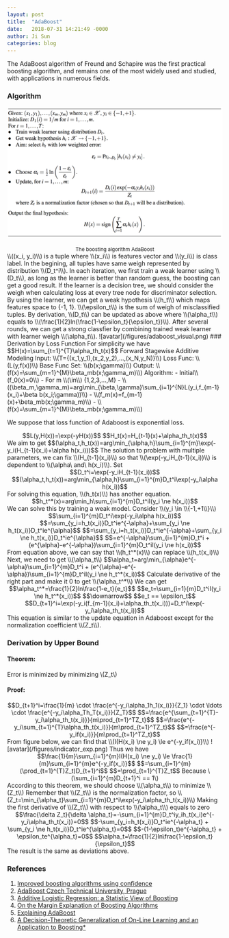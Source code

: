 ```yaml
---
layout: post
title:  "AdaBoost"
date:   2018-07-31 14:21:49 -0000
author: Ji Sun
categories: blog
---
```

<script type="text/javascript" src="http://cdn.mathjax.org/mathjax/latest/MathJax.js?config=default"></script>
The AdaBoost algorithm of Freund and Schapire was the first practical boosting algorithm, and remains one of the most widely used and studied, with applications in numerous fields.
### Algorithm
![avatar](/figures/adaboost_program.png)
<center><small>The boosting algorithm AdaBoost</small></center>
\\((x_i, y_i)\\) is a tuple where \\(x_i\\) is features vector and \\(y_i\\) is class label.
In the begining, all tuples have same weigh represented by distribution \\(D_t^i\\).
In each iteration, we first train a weak learner using \\(D_t\\), as long as the learner is better than random guess,
the boosting can get a good result. If the learner is a decision tree, we should consider the weigh when calculating
loss at every tree node for discriminator selection. By using the learner, we can get a weak hypothesis \\(h_t\\) which maps
features space to {-1, 1}.
\\(\epsilon_t\\) is the sum of weigh of misclassified tuples. By derivation, \\(D_t\\) can be updated as above where \\(\alpha_t\\) equals to
\\(\frac{1}{2}ln(\frac{1-\epsilon_t}{\epsilon_t})\\).
After several rounds, we can get a strong classfier by combining trained weak learner with learner weigh \\(\alpha_t\\).
![avatar](/figures/adaboost_visual.png)
### Derivation by Loss Function
For simplicity we have $$H(x)=\sum_{t=1}^{T}\alpha_th_t(x)$$
Forward Stagewise Additive Modeling  
Input: \\(T={(x_1,y_1),(x_2,y_2),...,(x_N,y_N)}\\)  
Loss Func: \\(L(y,f(x))\\)  
Base Func Set: \\(b(x;\gamma)\\)  
Output: \\(f(x)=\sum_{m=1}^{M}\beta_mb(x;\gamma_m)\\)  
Algorithm:  
- Initial\\(f_0(x)=0\\)
- For m \\(\in\\) {1,2,3,...,M}
    - \\((\beta_m,\gamma_m)=arg\min_{\beta,\gamma}\sum_{i=1}^{N}L(y_i,f_{m-1}(x_i)+\beta b(x_i;\gamma))\\)
    - \\(f_m(x)=f_{m-1}(x)+\beta_mb(x;\gamma_m)\\)
    - \\(f(x)=\sum_{m=1}^{M}\beta_mb(x;\gamma_m)\\)
    
We suppose that loss function of Adaboost is exponential loss.  
<center>
$$L(y,H(x))=\exp(-yH(x))$$  
$$H_t(x)=H_{t-1}(x)+\alpha_th_t(x)$$  
</center>
We aim to get  
$$(\alpha_t,h_t(x))=arg\min_{\alpha,h}\sum_{i=1}^{m}\exp(-y_i(H_{t-1}(x_i)+\alpha h(x_i)))$$  
The solution to problem with multiple parameters, we can fix \\(H_{t-1}(x_i)\\) so that \\(\exp(-y_iH_{t-1}(x_i))\\) is dependent to
\\(\alpha\ and\ h(x_i)\\). Set
<center>
$$D_t^i=\exp(-y_iH_{t-1}(x_i))$$  
$$(\alpha_t,h_t(x))=arg\min_{\alpha,h}\sum_{i=1}^{m}D_t^i\exp(-y_i\alpha h(x_i))$$  
</center>
For solving this equation, \\(h_t(x)\\) has another equation.  
<center>
$$h_t^*(x)=arg\min_h\sum_{i=1}^{m}D_t^iI(y_i \ne h(x_i))$$  
</center>
We can solve this by training a weak model.  
Consider \\(y_i \in \\{-1,+1\\}\\)  
<center>
$$\sum_{i=1}^{m}D_t^i\exp(-y_i\alpha h(x_i))$$  
$$=\sum_{y_i=h_t(x_i)}D_t^ie^{-\alpha}+\sum_{y_i \ne h_t(x_i)}D_t^ie^{\alpha}$$  
$$=\sum_{y_i=h_t(x_i)}D_t^ie^{-\alpha}+\sum_{y_i \ne h_t(x_i)}D_t^ie^{\alpha}$$  
$$=e^{-\alpha}\sum_{i=1}^{m}D_t^i + (e^{\alpha}-e^{-\alpha})\sum_{i=1}^{m}D_t^iI(y_i \ne h(x_i))$$  
</center>
From equation above, we can say that \\(h_t^*(x)\\) can replace \\(h_t(x_i)\\)    
Next, we need to get \\(\alpha_t\\)  
$$\alpha_t=arg\min_{\alpha}e^{-\alpha}\sum_{i=1}^{m}D_t^i + (e^{\alpha}-e^{-\alpha})\sum_{i=1}^{m}D_t^iI(y_i \ne h_t^*(x_i))$$  
Calculate derivative of the right part and make it 0 to get \\(\alpha_t^*\\)  
We can get  
<center>
$$\alpha_t^*=\frac{1}{2}ln\frac{1-e_t}{e_t}$$  
$$e_t=\sum_{i=1}{m}D_t^iI(y_i \ne h_t^*(x_i))$$  
$$\downarrow$$  
$$e_t == \epsilon_t$$  
$$D_{t+1}^i=\exp(-y_i(f_{m-1}(x_i)+\alpha_th_t(x_i)))=D_t^i\exp(-y_i\alpha_th_t(x_i))$$  
</center>
This equation is similar to the update equation in Adaboost except for the normalization coefficient \\(Z_t\\).

### Derivation by Upper Bound
#### Theorem:
Error is minimized by minimizing \\(Z_t\\)  
#### Proof: 
<center>
$$D_{t+1}^i=\frac{1}{m} \cdot \frac{e^{-y_i\alpha_1h_1(x_i)}}{Z_1} \cdot \ldots \cdot \frac{e^{-y_i\alpha_Th_T(x_i)}}{Z_T}$$
$$=\frac{e^{\sum_{t=1}^{T}-y_i\alpha_th_t(x_i)}}{m\prod_{t=1}^TZ_t}$$
$$=\frac{e^{-y_i\sum_{t=1}^{T}\alpha_th_t(x_i)}}{m\prod_{t=1}^TZ_t}$$
$$=\frac{e^{-y_if(x_i)}}{m\prod_{t=1}^TZ_t}$$
</center>
From figure below, we can find that \\(I(H(x_i) \ne y_i) \le e^{-y_if(x_i)}\\)
![avatar](/figures/indicator_exp.png)
Thus we have  
<center>
$$\frac{1}{m}\sum_{i=1}^{m}I(H(x_i) \ne y_i) \le \frac{1}{m}\sum_{i=1}^{m}e^{-y_if(x_i)}$$
$$=\sum_{i=1}^{m}(\prod_{t=1}^{T}Z_t)D_{t+1}^i$$
$$=\prod_{t=1}^{T}Z_t$$ Because \(\sum_{i=1}^{m}D_{t+1}^i == 1\)
</center>
According to this theorem, we should choose \\(\alpha_t\\) to minimize \\(Z_t\\)  
Remember that \\(Z_t\\) is the normalization factor, so \\(Z_t=\min_{\alpha_t}\sum_{i=1}^{m}D_t^i\exp(-y_i\alpha_th_t(x_i))\\)  
Making the first derivative of \\(Z_t\\) with respect to \\(\alpha_t\\) equals to zero  
<center>
$$\frac{\delta Z_t}{\delta \alpha_t}=-\sum_{i=1}^{m}D_t^iy_ih_t(x_i)e^{-y_i\alpha_th_t(x_i)}=0$$
$$-\sum_{y_i=h_t(x_i)}D_t^ie^{-\alpha_t} + \sum_{y_i \ne h_t(x_i)}D_t^ie^{\alpha_t}=0$$
$$-(1-\epsilon_t)e^{-\alpha_t} + \epsilon_te^{\alpha_t}=0$$
$$\alpha_t=\frac{1}{2}ln\frac{1-\epsilon_t}{\epsilon_t}$$
</center>
The result is the same as deviations above.

### References
1. [Improved boosting algorithms using confidence](/resource/adaboost_1.pdf)
2. [AdaBoost Czech Technical University, Prague](/resource/adaboost_2.pdf)
3. [Additive Logistic Regression: a Statistic View of Boosting](/resource/adaboost_3.pdf)
4. [On the Margin Explanation of Boosting Algorithms](/resource/adaboost_4.pdf)
5. [Explaining AdaBoost](/resource/adaboost_5.pdf)
6. [A Decision-Theoretic Generalization of On-Line Learning and an Application to Boosting*](/resource/adaboost_6.pdf)
